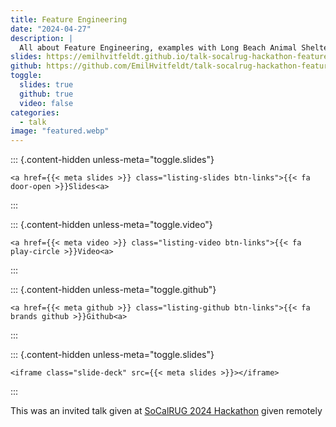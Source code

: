 ```yaml
---
title: Feature Engineering
date: "2024-04-27"
description: |
  All about Feature Engineering, examples with Long Beach Animal Shelter
slides: https://emilhvitfeldt.github.io/talk-socalrug-hackathon-feature-engineering/
github: https://github.com/EmilHvitfeldt/talk-socalrug-hackathon-feature-engineering
toggle:
  slides: true
  github: true
  video: false
categories:
  - talk
image: "featured.webp"
---
```





::: {.content-hidden unless-meta="toggle.slides"}



```{=html}
<a href={{< meta slides >}} class="listing-slides btn-links">{{< fa door-open >}}Slides<a>
```



:::

::: {.content-hidden unless-meta="toggle.video"}



```{=html}
<a href={{< meta video >}} class="listing-video btn-links">{{< fa play-circle >}}Video<a>
```



:::

::: {.content-hidden unless-meta="toggle.github"}



```{=html}
<a href={{< meta github >}} class="listing-github btn-links">{{< fa brands github >}}Github<a>
```



:::

::: {.content-hidden unless-meta="toggle.slides"}



```{=html}
<iframe class="slide-deck" src={{< meta slides >}}></iframe>
```



:::


        
This was an invited talk given at [SoCalRUG 2024 Hackathon](https://github.com/socalrug/hackathon-2024-04) given remotely
